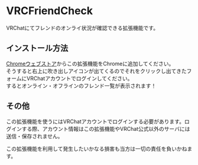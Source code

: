 # VRCFriendCheck
VRChatにてフレンドのオンライ状況が確認できる拡張機能です。

## インストール方法
[Chromeウェブストア](https://chrome.google.com/webstore/detail/vrcfriendcheck/fkhfmlkfiaafmoaobaofhldnlgapekhl)からこの拡張機能をChromeに追加してください。  
そうすると右上に吹き出しアイコンが出てくるのでそれをクリックし出てきたフォームにVRChatアカウントでログインしてください。  
するとオンライン・オフラインのフレンド一覧が表示されます！

## その他
この拡張機能を使うにはVRChatアカウントでログインする必要があります。ログインする際、アカウント情報はこの拡張機能やVRChat公式以外のサーバには送信・保存されません。

この拡張機能を利用して発生したいかなる損害も当方は一切の責任を負いかねます。